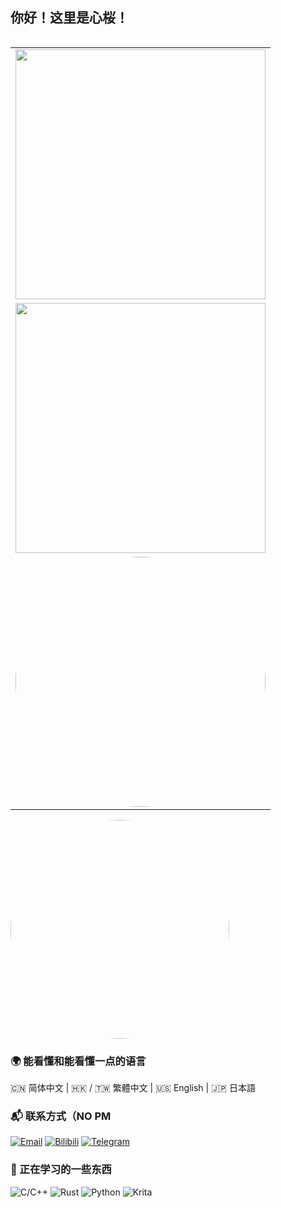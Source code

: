 ## 你好！这里是心桜！

<table align='right'>
<tr><td><img src="https://github-readme-stats.vercel.app/api?username=hatanokokosa&include_all_commits=true&hide_border=true" width="400"></td></tr>
<tr><td><div align="center"> <img width="400" src="https://count.kjchmc.cn/get/@:hatanokokosa?theme=gelbooru" /> </div></td></tr>
<tr><td><img src="https://telegraph-image-92x.pages.dev/file/c060bc728b652e8e0fea2-9c941d670570b6e437.png" alt="avatar" style="width: 400px; border-radius: 50%;"/></td></tr>
</table>

<tr><td><img src="https://telegraph-image-92x.pages.dev/file/a5ba836da96c42ea2d2e1-6d43ca6db136b98135.png" alt="avatar" style="width: 350px; border-radius: 50%;"/></td></tr>

### 🌍 能看懂和能看懂一点的语言

 🇨🇳 简体中文  |  🇭🇰 / 🇹🇼 繁體中文  |  🇺🇸 English  |  🇯🇵 日本語

### 📬 联系方式（NO PM
 [![Email](https://img.shields.io/badge/_kokosaarisu-FF69B4?style=for-the-badge&logo=gmail&logoColor=white)](mailto:kokosaarisu@gmail.com)
[![Bilibili](https://img.shields.io/badge/_-00A1D6?style=for-the-badge&logo=bilibili&logoColor=white)](https://space.bilibili.com/3546660854565061)
[![Telegram](https://img.shields.io/badge/_KokosaKawaii-26A5E4?style=for-the-badge&logo=telegram&logoColor=white)](https://t.me/KokosaKawaii)

### 🚀 正在学习的一些东西
 ![C/C++](https://img.shields.io/badge/-C/C++-00599C?style=for-the-badge&logo=c%2B%2B&logoColor=white&labelColor=000000)
![Rust](https://img.shields.io/badge/-Rust-000000?style=for-the-badge&logo=rust&logoColor=white)
![Python](https://img.shields.io/badge/-Python-3776AB?style=for-the-badge&logo=python&logoColor=white)
![Krita](https://img.shields.io/badge/-Krita-6A1B9A?style=for-the-badge&logo=krita&logoColor=white)


